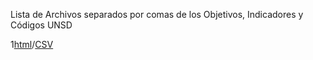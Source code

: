Lista de Archivos separados por comas de los Objetivos, Indicadores y Códigos UNSD

1[html](1-es.html)/[CSV](1-es.csv)
